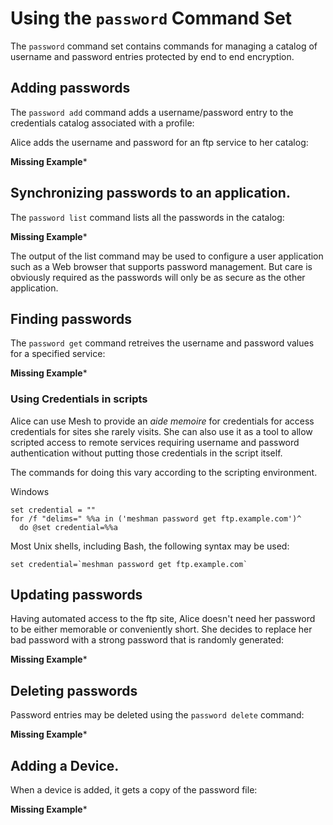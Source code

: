 
# Using the `password` Command Set

The `password` command set contains commands for managing a catalog of username 
and password entries protected by end to end encryption.

## Adding passwords

The `password add` command adds a username/password entry to the
credentials catalog associated with a profile:

Alice adds the username and password for an ftp service to her catalog:

**Missing Example***

## Synchronizing passwords to an application.

The `password list` command lists all the passwords in the catalog:

**Missing Example***

The output of the list command may be used to configure a user application 
such as a Web browser that supports password management. But care is obviously
required as the passwords will only be as secure as the other application.

## Finding passwords

The `password get`  command retreives the username and password 
values for a specified service:

**Missing Example***

### Using Credentials in scripts

Alice can use Mesh to provide an *aide memoire* for credentials for access credentials
for sites she rarely visits. She can also use it as a tool to allow scripted access to
remote services requiring username and password authentication without putting those
credentials in the script itself.

The commands for doing this vary according to the scripting environment.

Windows

````
set credential = ""
for /f "delims=" %%a in ('meshman password get ftp.example.com')^
  do @set credential=%%a
````

Most Unix shells, including Bash, the following syntax may be used:

````
set credential=`meshman password get ftp.example.com`
````

## Updating passwords

Having automated access to the ftp site, Alice doesn't need her password to be either
memorable or conveniently short. She decides to replace her bad password with a strong
password that is randomly generated:

**Missing Example***


## Deleting passwords

Password entries may be deleted using the  `password delete` command:

**Missing Example***

## Adding a Device.

When a device is added, it gets a copy of the password file:

**Missing Example***





